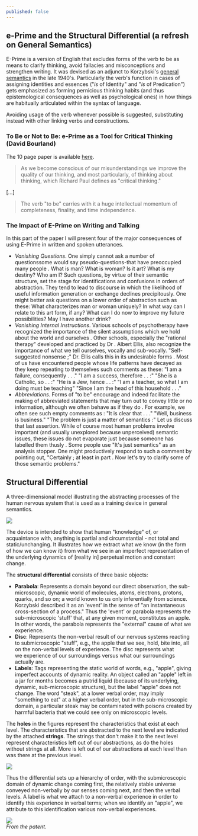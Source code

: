 ```yaml
---
published: false
---
```

## e-Prime and the Structural Differential (a refresh on General Semantics)

E-Prime is a version of English that excludes forms of the verb to be as means to clarify thinking, avoid fallacies and misconceptions and strengthen writing. It was devised as an adjunct to Korzybski's [general semantics](https://en.wikipedia.org/wiki/General_semantics) in the late 1940's. Particularly the verb's function in cases of assigning identities and essences ("*is* of Identity" and "*is* of Predication") gets emphasized as forming pernicious thinking habits (and thus epistemological consequences as well as psychological ones) in how things are habitually articulated within the syntax of language. 

Avoiding usage of the verb whenever possible is suggested, substituting instead with other linking verbs and constructions.

### To Be or Not to Be: e-Prime as a Tool for Critical Thinking (David Bourland)  

The 10 page paper is available [here](https://web.archive.org/web/20130204204954/http://www.generalsemantics.org/wp-content/uploads/2011/05/articles/etc/46-3-bourland.pdf).

> As we become conscious of our misunderstandings we improve the quality of our thinking, and most particularly, of thinking about thinking, which Richard Paul defines as "critical thinking." 
>
[...]
>
> The verb "to be" carries with it a huge intellectual momentum of completeness, finality, and time independence.

### The Impact of E-Prime on Writing and Talking  

In this part of the paper I will present four of the major consequences of using E-Prime in written and spoken utterances. 

- *Vanishing Questions*. One simply cannot ask a number of questionssome would say pseudo-questions-that have preoccupied many people . What is man? What is woman? Is it art? What is my destiny? Who am I? Such questions, by virtue of their semantic structure, set the stage for identifications and confusions in orders of abstraction. They tend to lead to discourse in which the likelihood of useful information generation or exchange declines precipitously. One might better ask questions on a lower order of abstraction such as these: What characterizes man or woman uniquely? In what way can I relate to this art form, if any? What can I do now to improve my future possibilities? May I have another drink?
- *Vanishing Internal Instructions*. Various schools of psychotherapy have recognized the importance of the silent assumptions which we hold about the world and ourselves . Other schools, especially the "rational therapy" developed and practiced by Dr . Albert Ellis, also recognize the importance of what we tell ourselves, vocally and sub-vocally. "Self-suggested nonsense ;" Dr. Ellis calls this in its undesirable forms . Most of us have encountered people whose life patterns have decayed as they keep repeating to themselves such comments as these: "I am a failure, consequently . . ." "I am a success, therefore . . :" "She is a Catholic, so . . :" "He is a Jew, hence . . :" "I am a teacher, so what I am doing must be teaching" "Since I am the head of this household . . ."
- *Abbreviations*. Forms of "to be" encourage and indeed facilitate the making of abbreviated statements that may turn out to convey little or no information, although we often behave as if they do . For example, we often see such empty comments as : "It is clear that . . ." "Well, business is business." "The problem is just a matter of semantics :" Let us discuss that last assertion. While of course most human problems involve important (and usually unexplored because unperceived) semantic issues, these issues do not evaporate just because someone has labelled them thusly . Some people use "It's just semantics" as an analysis stopper. One might productively respond to such a comment by pointing out, "Certainly ; at least in part . Now let's try to clarify some of those semantic problems."

## Structural Differential  
 
A three-dimensional model illustrating the abstracting processes of the human nervous system that is used as a training device in general semantics.

![](http://nlpvancouver.ca/wordpress/wp-content/uploads/2012/12/structural_differential.jpg)  

The device is intended to show that human "knowledge" of, or acquaintance with, anything is partial and circumstantial - not total and static/unchanging. It illustrates how we extract what we know (in the form of how we can know it) from what we see in an imperfect representation of the underlying dynamics of [reality in] perpetual motion and constant change. 

The __structural differential__ consists of three basic objects: 

- **Parabola**: Represents a domain beyond our direct observation, the sub-microscopic, dynamic world of molecules, atoms, electrons, protons, quarks, and so on; a world known to us only inferentially from science. Korzybski described it as an 'event' in the sense of "an instantaneous cross-section of a process." Thus the 'event' or parabola represents the sub-microscopic 'stuff' that, at any given moment, constitutes an apple. In other words, the parabola represents the "external" cause of what we experience.
- **Disc**: Represents the non-verbal result of our nervous systems reacting to submicroscopic "stuff", e.g., the apple that we see, hold, bite into, all on the non-verbal levels of experience. The disc represents what we experience of our surroundings versus what our surroundings actually are. 
- **Labels**: Tags representing the static world of words, e.g., "apple", giving imperfect accounts of dynamic reality. An object called an "apple" left in a jar for months becomes a putrid liquid (because of its underlying, dynamic, sub-microscopic structure), but the label "apple" does not change. The word "steak", at a lower verbal order, may imply "something to eat" at a higher verbal order, but in the sub-microscopic domain, a particular steak may be contaminated with poisons created by harmful bacteria that we could see only on microscopic levels.

The __holes__ in the figures represent the characteristics that exist at each level. The characteristics that are abstracted to the next level are indicated by the attached __strings__. The strings that don't make it to the next level represent characteristics left out of our abstractions, as do the holes without strings at all. More is left out of our abstractions at each level than was there at the previous level. 

![](http://stevenlewis.info/gs/strucdif.jpg)  

Thus the differential sets up a hierarchy of order, with the submicroscopic domain of dynamic change coming first, the relatively stable universe conveyed non-verbally by our senses coming next, and then the verbal levels. A label is what we attach to a non-verbal experience in order to identify this experience in verbal terms; when we identify an "apple", we attribute to this identification various non-verbal experiences.  

![](https://i.imgur.com/undefined.jpg)  
*From the patent.*

